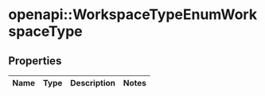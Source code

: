 # openapi::WorkspaceTypeEnumWorkspaceType


## Properties
Name | Type | Description | Notes
------------ | ------------- | ------------- | -------------


